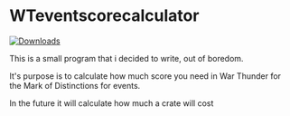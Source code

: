 # WTeventscorecalculator
[![Downloads](https://img.shields.io/github/downloads-pre/Maho-Yoshino/WTeventscorecalculator/total?&logo=github&label=Downloads)](https://github.com/Maho-Yoshino/WTeventscorecalculator/releases)

This is a small program that i decided to write, out of boredom.

It's purpose is to calculate how much score you need in War Thunder for the Mark of Distinctions for events.

In the future it will calculate how much a crate will cost
